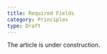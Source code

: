 ```yaml
---
title: Required Fields
category: Principles
type: Draft
---
```


The article is under construction. 

